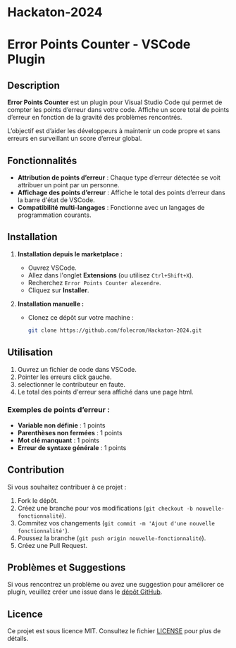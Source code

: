 # Hackaton-2024
# Error Points Counter - VSCode Plugin

## Description
**Error Points Counter** est un plugin pour Visual Studio Code qui permet de compter les points d’erreur dans votre code. Affiche un score total de points d’erreur en fonction de la gravité des problèmes rencontrés.

L’objectif est d’aider les développeurs à maintenir un code propre et sans erreurs en surveillant un score d’erreur global.

## Fonctionnalités
- **Attribution de points d’erreur** : Chaque type d’erreur détectée se voit attribuer un point par un personne.
- **Affichage des points d’erreur** : Affiche le total des points d’erreur dans la barre d'état de VSCode.
- **Compatibilité multi-langages** : Fonctionne avec un langages de programmation courants.

## Installation

1. **Installation depuis le marketplace :**
   - Ouvrez VSCode.
   - Allez dans l'onglet **Extensions** (ou utilisez `Ctrl+Shift+X`).
   - Recherchez `Error Points Counter alexendre`.
   - Cliquez sur **Installer**.

2. **Installation manuelle :**
   - Clonez ce dépôt sur votre machine :
     ```bash
     git clone https://github.com/folecrom/Hackaton-2024.git
     ```

## Utilisation

1. Ouvrez un fichier de code dans VSCode.
2. Pointer les erreurs click gauche.
3. selectionner le contributeur en faute.
4. Le total des points d'erreur sera affiché dans une page html.

### Exemples de points d’erreur :
- **Variable non définie** : 1 points
- **Parenthèses non fermées** : 1 points
- **Mot clé manquant** : 1 points
- **Erreur de syntaxe générale** : 1 points

## Contribution

Si vous souhaitez contribuer à ce projet :
1. Fork le dépôt.
2. Créez une branche pour vos modifications (`git checkout -b nouvelle-fonctionnalité`).
3. Commitez vos changements (`git commit -m 'Ajout d'une nouvelle fonctionnalité'`).
4. Poussez la branche (`git push origin nouvelle-fonctionnalité`).
5. Créez une Pull Request.

## Problèmes et Suggestions

Si vous rencontrez un problème ou avez une suggestion pour améliorer ce plugin, veuillez créer une issue dans le [dépôt GitHub](https://github.com/votre-utilisateur/error-points-counter/issues).

## Licence

Ce projet est sous licence MIT. Consultez le fichier [LICENSE](./LICENSE) pour plus de détails.
